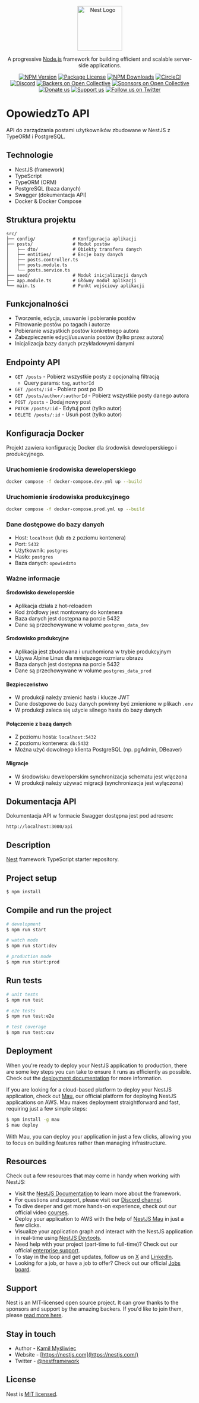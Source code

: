<p align="center">
  <a href="http://nestjs.com/" target="blank"><img src="https://nestjs.com/img/logo-small.svg" width="120" alt="Nest Logo" /></a>
</p>

[circleci-image]: https://img.shields.io/circleci/build/github/nestjs/nest/master?token=abc123def456
[circleci-url]: https://circleci.com/gh/nestjs/nest

  <p align="center">A progressive <a href="http://nodejs.org" target="_blank">Node.js</a> framework for building efficient and scalable server-side applications.</p>
    <p align="center">
<a href="https://www.npmjs.com/~nestjscore" target="_blank"><img src="https://img.shields.io/npm/v/@nestjs/core.svg" alt="NPM Version" /></a>
<a href="https://www.npmjs.com/~nestjscore" target="_blank"><img src="https://img.shields.io/npm/l/@nestjs/core.svg" alt="Package License" /></a>
<a href="https://www.npmjs.com/~nestjscore" target="_blank"><img src="https://img.shields.io/npm/dm/@nestjs/common.svg" alt="NPM Downloads" /></a>
<a href="https://circleci.com/gh/nestjs/nest" target="_blank"><img src="https://img.shields.io/circleci/build/github/nestjs/nest/master" alt="CircleCI" /></a>
<a href="https://discord.gg/G7Qnnhy" target="_blank"><img src="https://img.shields.io/badge/discord-online-brightgreen.svg" alt="Discord"/></a>
<a href="https://opencollective.com/nest#backer" target="_blank"><img src="https://opencollective.com/nest/backers/badge.svg" alt="Backers on Open Collective" /></a>
<a href="https://opencollective.com/nest#sponsor" target="_blank"><img src="https://opencollective.com/nest/sponsors/badge.svg" alt="Sponsors on Open Collective" /></a>
  <a href="https://paypal.me/kamilmysliwiec" target="_blank"><img src="https://img.shields.io/badge/Donate-PayPal-ff3f59.svg" alt="Donate us"/></a>
    <a href="https://opencollective.com/nest#sponsor"  target="_blank"><img src="https://img.shields.io/badge/Support%20us-Open%20Collective-41B883.svg" alt="Support us"></a>
  <a href="https://twitter.com/nestframework" target="_blank"><img src="https://img.shields.io/twitter/follow/nestframework.svg?style=social&label=Follow" alt="Follow us on Twitter"></a>
</p>


# OpowiedzTo API

API do zarządzania postami użytkowników zbudowane w NestJS z TypeORM i PostgreSQL.

## Technologie

- NestJS (framework)
- TypeScript
- TypeORM (ORM)
- PostgreSQL (baza danych)
- Swagger (dokumentacja API)
- Docker & Docker Compose

## Struktura projektu

```
src/
├── config/              # Konfiguracja aplikacji
├── posts/               # Moduł postów
│   ├── dto/             # Obiekty transferu danych
│   ├── entities/        # Encje bazy danych
│   ├── posts.controller.ts
│   ├── posts.module.ts
│   └── posts.service.ts
├── seed/                # Moduł inicjalizacji danych
├── app.module.ts        # Główny moduł aplikacji
└── main.ts              # Punkt wejściowy aplikacji
```

## Funkcjonalności

- Tworzenie, edycja, usuwanie i pobieranie postów
- Filtrowanie postów po tagach i autorze
- Pobieranie wszystkich postów konkretnego autora
- Zabezpieczenie edycji/usuwania postów (tylko przez autora)
- Inicjalizacja bazy danych przykładowymi danymi

## Endpointy API

- `GET /posts` - Pobierz wszystkie posty z opcjonalną filtracją
  - Query params: `tag`, `authorId`
- `GET /posts/:id` - Pobierz post po ID
- `GET /posts/author/:authorId` - Pobierz wszystkie posty danego autora
- `POST /posts` - Dodaj nowy post
- `PATCH /posts/:id` - Edytuj post (tylko autor)
- `DELETE /posts/:id` - Usuń post (tylko autor)

## Konfiguracja Docker

Projekt zawiera konfigurację Docker dla środowisk deweloperskiego i produkcyjnego.

### Uruchomienie środowiska deweloperskiego

```bash
docker compose -f docker-compose.dev.yml up --build
```

### Uruchomienie środowiska produkcyjnego

```bash
docker compose -f docker-compose.prod.yml up --build
```

### Dane dostępowe do bazy danych

- Host: `localhost` (lub `db` z poziomu kontenera)
- Port: `5432`
- Użytkownik: `postgres`
- Hasło: `postgres`
- Baza danych: `opowiedzto`

### Ważne informacje

#### Środowisko deweloperskie

- Aplikacja działa z hot-reloadem
- Kod źródłowy jest montowany do kontenera
- Baza danych jest dostępna na porcie 5432
- Dane są przechowywane w volume `postgres_data_dev`

#### Środowisko produkcyjne

- Aplikacja jest zbudowana i uruchomiona w trybie produkcyjnym
- Używa Alpine Linux dla mniejszego rozmiaru obrazu
- Baza danych jest dostępna na porcie 5432
- Dane są przechowywane w volume `postgres_data_prod`

#### Bezpieczeństwo

- W produkcji należy zmienić hasła i klucze JWT
- Dane dostępowe do bazy danych powinny być zmienione w plikach `.env`
- W produkcji zaleca się użycie silnego hasła do bazy danych

#### Połączenie z bazą danych

- Z poziomu hosta: `localhost:5432`
- Z poziomu kontenera: `db:5432`
- Można użyć dowolnego klienta PostgreSQL (np. pgAdmin, DBeaver)

#### Migracje

- W środowisku deweloperskim synchronizacja schematu jest włączona
- W produkcji należy używać migracji (synchronizacja jest wyłączona)

## Dokumentacja API

Dokumentacja API w formacie Swagger dostępna jest pod adresem:

```
http://localhost:3000/api
```

## Description

[Nest](https://github.com/nestjs/nest) framework TypeScript starter repository.

## Project setup

```bash
$ npm install
```

## Compile and run the project

```bash
# development
$ npm run start

# watch mode
$ npm run start:dev

# production mode
$ npm run start:prod
```

## Run tests

```bash
# unit tests
$ npm run test

# e2e tests
$ npm run test:e2e

# test coverage
$ npm run test:cov
```

## Deployment

When you're ready to deploy your NestJS application to production, there are some key steps you can take to ensure it runs as efficiently as possible. Check out the [deployment documentation](https://docs.nestjs.com/deployment) for more information.

If you are looking for a cloud-based platform to deploy your NestJS application, check out [Mau](https://mau.nestjs.com), our official platform for deploying NestJS applications on AWS. Mau makes deployment straightforward and fast, requiring just a few simple steps:

```bash
$ npm install -g mau
$ mau deploy
```

With Mau, you can deploy your application in just a few clicks, allowing you to focus on building features rather than managing infrastructure.

## Resources

Check out a few resources that may come in handy when working with NestJS:

- Visit the [NestJS Documentation](https://docs.nestjs.com) to learn more about the framework.
- For questions and support, please visit our [Discord channel](https://discord.gg/G7Qnnhy).
- To dive deeper and get more hands-on experience, check out our official video [courses](https://courses.nestjs.com/).
- Deploy your application to AWS with the help of [NestJS Mau](https://mau.nestjs.com) in just a few clicks.
- Visualize your application graph and interact with the NestJS application in real-time using [NestJS Devtools](https://devtools.nestjs.com).
- Need help with your project (part-time to full-time)? Check out our official [enterprise support](https://enterprise.nestjs.com).
- To stay in the loop and get updates, follow us on [X](https://x.com/nestframework) and [LinkedIn](https://linkedin.com/company/nestjs).
- Looking for a job, or have a job to offer? Check out our official [Jobs board](https://jobs.nestjs.com).

## Support

Nest is an MIT-licensed open source project. It can grow thanks to the sponsors and support by the amazing backers. If you'd like to join them, please [read more here](https://docs.nestjs.com/support).

## Stay in touch

- Author - [Kamil Myśliwiec](https://twitter.com/kammysliwiec)
- Website - [https://nestjs.com](https://nestjs.com/)
- Twitter - [@nestframework](https://twitter.com/nestframework)

## License

Nest is [MIT licensed](https://github.com/nestjs/nest/blob/master/LICENSE).
